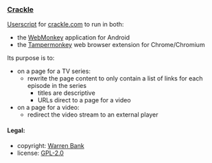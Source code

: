 ### [Crackle](https://github.com/warren-bank/crx-Crackle/tree/webmonkey-userscript/es5)

[Userscript](https://github.com/warren-bank/crx-Crackle/raw/webmonkey-userscript/es5/webmonkey-userscript/Crackle.user.js) for [crackle.com](https://www.crackle.com/) to run in both:
* the [WebMonkey](https://github.com/warren-bank/Android-WebMonkey) application for Android
* the [Tampermonkey](https://chrome.google.com/webstore/detail/tampermonkey/dhdgffkkebhmkfjojejmpbldmpobfkfo) web browser extension for Chrome/Chromium

Its purpose is to:
* on a page for a TV series:
  - rewrite the page content to only contain a list of links for each episode in the series
    * titles are descriptive
    * URLs direct to a page for a video
* on a page for a video:
  - redirect the video stream to an external player

#### Legal:

* copyright: [Warren Bank](https://github.com/warren-bank)
* license: [GPL-2.0](https://www.gnu.org/licenses/old-licenses/gpl-2.0.txt)
